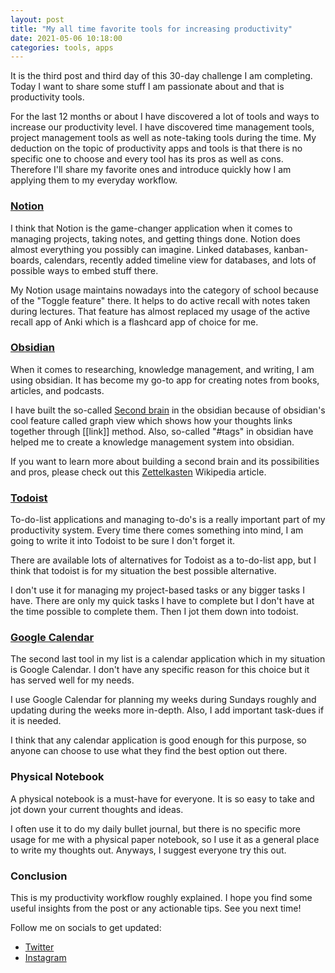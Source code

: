 ```yaml
---
layout: post
title: "My all time favorite tools for increasing productivity"
date: 2021-05-06 10:18:00
categories: tools, apps
---
```


It is the third post and third day of this 30-day challenge I am completing. Today I want to share some stuff I am passionate about and that is productivity tools.

For the last 12 months or about I have discovered a lot of tools and ways to increase our productivity level. I have discovered time management tools, project management tools as well as note-taking tools during the time. My deduction on the topic of productivity apps and tools is that there is no specific one to choose and every tool has its pros as well as cons. Therefore I'll share my favorite ones and introduce quickly how I am applying them to my everyday workflow.

### [Notion](https://notion.so)

I think that Notion is the game-changer application when it comes to managing projects, taking notes, and getting things done. Notion does almost everything you possibly can imagine. Linked databases, kanban-boards, calendars, recently added timeline view for databases, and lots of possible ways to embed stuff there.

My Notion usage maintains nowadays into the category of school because of the "Toggle feature" there. It helps to do active recall with notes taken during lectures. That feature has almost replaced my usage of the active recall app of Anki which is a flashcard app of choice for me.

### [Obsidian](https://obsidian.md)

When it comes to researching, knowledge management, and writing, I am using obsidian. It has become my go-to app for creating notes from books, articles, and podcasts.

I have built the so-called [Second brain](https://fortelabs.co/blog/basboverview/) in the obsidian because of obsidian's cool feature called graph view which shows how your thoughts links together through [[link]] method. Also, so-called "#tags" in obsidian have helped me to create a knowledge management system into obsidian.

If you want to learn more about building a second brain and its possibilities and pros, please check out this [Zettelkasten](https://en.wikipedia.org/wiki/Zettelkasten#:~:text=The%20zettelkasten%20) Wikipedia article.

### [Todoist](https://todoist.com)

To-do-list applications and managing to-do's is a really important part of my productivity system. Every time there comes something into mind, I am going to write it into Todoist to be sure I don't forget it.

There are available lots of alternatives for Todoist as a to-do-list app, but I think that todoist is for my situation the best possible alternative.

I don't use it for managing my project-based tasks or any bigger tasks I have. There are only my quick tasks I have to complete but I don't have at the time possible to complete them. Then I jot them down into todoist.

### [Google Calendar](https://calendar.google.com)

The second last tool in my list is a calendar application which in my situation is Google Calendar. I don't have any specific reason for this choice but it has served well for my needs.

I use Google Calendar for planning my weeks during Sundays roughly and updating during the weeks more in-depth. Also, I add important task-dues if it is needed.

I think that any calendar application is good enough for this purpose, so anyone can choose to use what they find the best option out there.

### Physical Notebook

A physical notebook is a must-have for everyone. It is so easy to take and jot down your current thoughts and ideas.

I often use it to do my daily bullet journal, but there is no specific more usage for me with a physical paper notebook, so I use it as a general place to write my thoughts out. Anyways, I suggest everyone try this out.

### Conclusion

This is my productivity workflow roughly explained. I hope you find some useful insights from the post or any actionable tips. See you next time!

Follow me on socials to get updated:

- [Twitter](https://twitter.com/sopanenm)
- [Instagram](https://instagram.com/sopanem)
